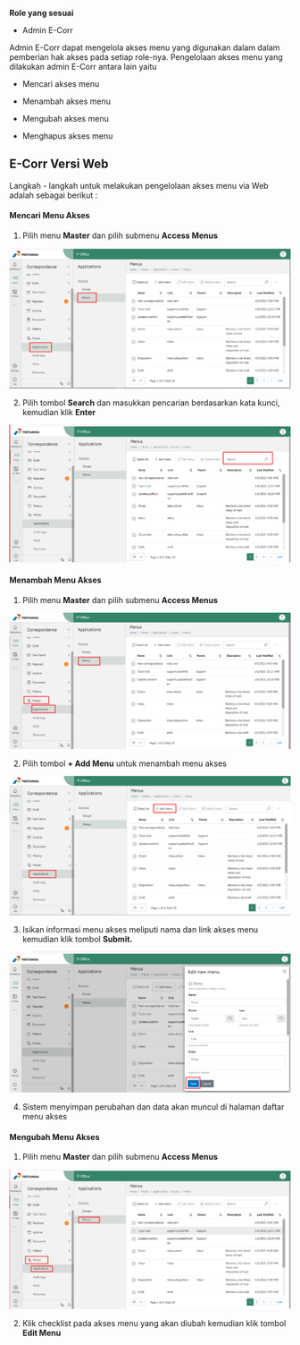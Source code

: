 **Role yang sesuai**



- Admin E-Corr



Admin E-Corr dapat mengelola akses menu yang digunakan dalam dalam pemberian hak akses pada setiap role-nya. Pengelolaan akses menu yang dilakukan admin E-Corr antara lain yaitu



- Mencari akses menu

- Menambah akses menu

- Mengubah akses menu

- Menghapus akses menu



## **E-Corr Versi Web**



Langkah - langkah untuk melakukan pengelolaan akses menu via Web adalah sebagai berikut :



#### **Mencari Menu Akses**



1.    Pilih menu **Master** dan pilih submenu **Access Menus**



![gambar](DataMaster/SC_DataMaster/02DM01.png)



2.    Pilih tombol **Search** dan masukkan pencarian berdasarkan kata kunci, kemudian klik **Enter**



![gambar](DataMaster/SC_DataMaster/02DM02.png)



#### **Menambah Menu Akses**



1.    Pilih menu **Master** dan pilih submenu **Access Menus**



![gambar](DataMaster/SC_DataMaster/02DM03.png)



2.    Pilih tombol **+ Add Menu** untuk menambah menu akses



![gambar](DataMaster/SC_DataMaster/02DM04.png)



3.    Isikan informasi menu akses meliputi nama dan link akses menu kemudian klik tombol **Submit.**



![gambar](DataMaster/SC_DataMaster/02DM05.png)



4.    Sistem menyimpan perubahan dan data akan muncul di halaman daftar menu akses



#### **Mengubah Menu Akses**



1.    Pilih menu **Master** dan pilih submenu **Access Menus**



![gambar](DataMaster/SC_DataMaster/02DM06.png)



2.    Klik checklist pada akses menu yang akan diubah kemudian klik tombol **Edit Menu**